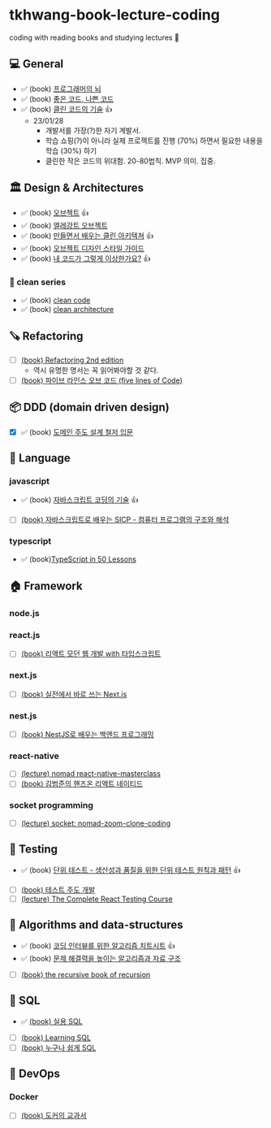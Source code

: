 # tkhwang-book-lecture-coding

coding with reading books and studying lectures 🚀

## 💻 General

- ✅ (book) [프로그래머의 뇌](https://www.aladin.co.kr/shop/wproduct.aspx?ItemId=285967039)
- ✅ (book) [좋은 코드, 나쁜 코드](https://www.aladin.co.kr/shop/wproduct.aspx?ItemId=294649282&start=slayer)
- ✅ (book) [클린 코드의 기술](https://www.aladin.co.kr/shop/wproduct.aspx?ItemId=308919612&start=slayer) 👍
  - 23/01/28
    - 개발서를 가장(?)한 자기 계발서.
    - 학습 쇼핑(?)이 아니라 실제 프로젝트를 진행 (70%) 하면서 필요한 내용을 학습 (30%) 하기
    - 클린한 작은 코드의 위대함. 20-80법칙. MVP 의미. 집중.

## 🏛️ Design & Architectures

- ✅ (book) [오브젝트](https://www.aladin.co.kr/shop/wproduct.aspx?ItemId=193681076) 👍
- ✅ (book) [엘레강트 오브젝트](https://www.aladin.co.kr/shop/wproduct.aspx?ItemId=258374007)
- ✅ (book) [만들면서 배우는 클린 아키텍쳐](https://www.aladin.co.kr/shop/wproduct.aspx?ItemId=283437942) 👍
- ✅ (book) [오브젝트 디자인 스타일 가이드](https://www.aladin.co.kr/shop/wproduct.aspx?ItemId=246083162)
- ✅ (book) [내 코드가 그렇게 이상한가요?](https://www.aladin.co.kr/shop/wproduct.aspx?ItemId=317906454) 👍

### 🏥 clean series

- ✅ (book) [clean code](https://www.aladin.co.kr/shop/wproduct.aspx?ItemId=34083680&start=slayer)
- ✅ (book) [clean architecture](https://www.aladin.co.kr/shop/wproduct.aspx?ItemId=202322454&start=slayer)

## 🪚 Refactoring

- [ ] [(book) Refactoring 2nd edition](./language/js/book-martin-fowler-refactoring-2nd/)
  - 역시 유명한 명서는 꼭 읽어봐야할 것 같다.
- [ ] [(book) 파이브 라인스 오브 코드 (five lines of Code)](./language/ts/book-five-lines-of-code/)

## 📦 DDD (domain driven design)

- [x] ✅ (book) [도메인 주도 설계 철저 입문](https://www.aladin.co.kr/shop/wproduct.aspx?ItemId=252622256)

## 💌 Language

### javascript

- ✅ (book) [자바스크립트 코딩의 기술](https://www.aladin.co.kr/shop/wproduct.aspx?ItemId=222197779&start=slayer) 👍
- [ ] [(book) 자바스크립트로 배우는 SICP - 컴퓨터 프로그램의 구조와 해석](./language/js/book-structure-interpretation-of-computer-programs-javascript-edition/)

### typescript

- ✅ (book)[TypeScript in 50 Lessons](https://typescript-book.com/)

## 🏠 Framework

### node.js

### react.js

- [ ] [(book) 리액트 모던 웹 개발 with 타입스크립트](./framework/js-ts/react.js/book-react-modern-web-development-with-typescript/)

### next.js

- [ ] [(book) 실전에서 바로 쓰는 Next.js](./framework/js-ts/next.js/book-read-world-nextjs/)

### nest.js

- [ ] [(book) NestJS로 배우는 백엔드 프로그래밍](./framework/js-ts/nest.js/book-backend-programming-by-studing-nestjs/)

### react-native

- [ ] [(lecture) nomad react-native-masterclass](./framework/js-ts/react-native/react-native-masterclass/)
- [ ] [(book) 김범준의 핸즈온 리액트 네이티드](./framework/js-ts/react-native/book-hands-on-react-native)

### socket programming

- [ ] [(lecture) socket: nomad-zoom-clone-coding](./framework/js-ts/node.js/nomad-zoom-clone-coding/)

## 🔎 Testing

- ✅ (book) [단위 테스트 - 생산성과 품질을 위한 단위 테스트 원칙과 패턴](https://www.aladin.co.kr/shop/wproduct.aspx?ItemId=280870631) 👍
- [ ] [(book) 테스트 주도 개발](./framework/js-ts/testing/book-test-driven-development-by-example/README.md)
- [ ] [(lecture) The Complete React Testing Course](./framework/js-ts/react.js/mosh-react-testing/README.md)

## 🥑 Algorithms and data-structures

- ✅ (book) [코딩 인터뷰를 위한 알고리즘 치트시트](https://www.aladin.co.kr/shop/wproduct.aspx?ItemId=301923855) 👍
- ✅ (book) [문제 해결력을 높이는 알고리즘과 자료 구조](https://www.aladin.co.kr/shop/wproduct.aspx?ItemId=289274245)
- [ ] [(book) the recursive book of recursion](./algorithms/book-the-recursive-book-of-recursion/)

## 🏦 SQL

- ✅ [(book) 실용 SQL](./sql/book-practical-sql/)
- [ ] [(book) Learning SQL]()
- [ ] [(book) 누구나 쉽게 SQL](./sql/book-a-common-sense-guide-to-sql/)

## 🚀 DevOps

### Docker

- [ ] [(book) 도커의 교과서](./devops/book-learn-docker-in-a-month-of-lunches/)
